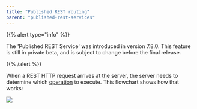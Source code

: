 ```yaml
---
title: "Published REST routing"
parent: "published-rest-services"
---
```


{{% alert type="info" %}}

The 'Published REST Service' was introduced in version 7.8.0. This feature is still in private beta, and is subject to change before the final release.

{{% /alert %}}

When a REST HTTP request arrives at the server, the server needs to determine which [operation](published-rest-operation) to execute. This flowchart shows how that works:

![](attachments/published-rest-service/determine-operation.png)